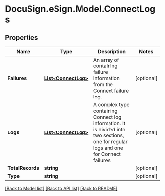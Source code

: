 # DocuSign.eSign.Model.ConnectLogs
## Properties

Name | Type | Description | Notes
------------ | ------------- | ------------- | -------------
**Failures** | [**List&lt;ConnectLog&gt;**](ConnectLog.md) | An array of containing failure information from the Connect failure log. | [optional] 
**Logs** | [**List&lt;ConnectLog&gt;**](ConnectLog.md) | A complex type containing Connect log information. It is divided into two sections, one for regular logs and one for Connect failures.  | [optional] 
**TotalRecords** | **string** |  | [optional] 
**Type** | **string** |  | [optional] 

[[Back to Model list]](../README.md#documentation-for-models) [[Back to API list]](../README.md#documentation-for-api-endpoints) [[Back to README]](../README.md)


